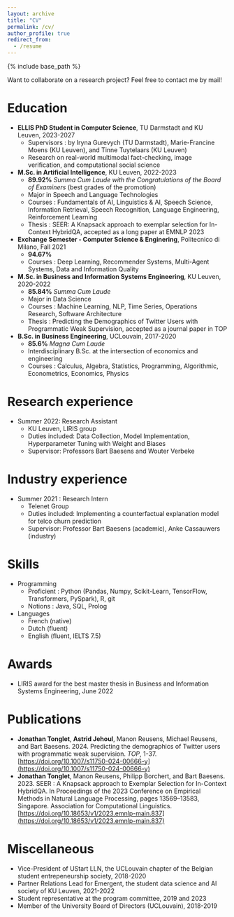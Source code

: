 ```yaml
---
layout: archive
title: "CV"
permalink: /cv/
author_profile: true
redirect_from:
  - /resume
---
```


{% include base_path %}

Want to collaborate on a research project? Feel free to contact me by mail!

Education
======
* **ELLIS PhD Student in Computer Science**, TU Darmstadt and KU Leuven, 2023-2027
  * Supervisors : by Iryna Gurevych (TU Darmstadt), Marie-Francine Moens (KU Leuven), and Tinne Tuytelaars (KU Leuven)
  * Research on real-world multimodal fact-checking, image verification, and computational social science
* **M.Sc. in Artificial Intelligence**, KU Leuven, 2022-2023
  * **89.92%** *Summa Cum Laude with the Congratulations of the Board of Examiners* (best grades of the promotion)
  * Major in Speech and Language Technologies
  * Courses : Fundamentals of AI, Linguistics & AI, Speech Science, Information Retrieval, Speech Recognition, Language Engineering, Reinforcement Learning 
  * Thesis : SEER: A Knapsack approach to exemplar selection for In-Context HybridQA, accepted as a long paper at EMNLP 2023
* **Exchange Semester - Computer Science & Enginering**, Politecnico di Milano, Fall 2021
  * **94.67%**
  * Courses : Deep Learning, Recommender Systems, Multi-Agent Systems, Data and Information Quality
* **M.Sc. in Business and Information Systems Engineering**, KU Leuven, 2020-2022
  * **85.84%** *Summa Cum Laude*
  * Major in Data Science
  * Courses : Machine Learning, NLP, Time Series, Operations Research, Software Architecture
  * Thesis : Predicting the Demographics of Twitter Users with Programmatic Weak Supervision, accepted as a journal paper in TOP
* **B.Sc. in Business Engineering**, UCLouvain, 2017-2020
  *  **85.6%** *Magna Cum Laude* 
  * Interdisciplinary B.Sc. at the intersection of economics and engineering
  * Courses : Calculus, Algebra, Statistics, Programming, Algorithmic, Econometrics, Economics, Physics

Research experience
======
* Summer 2022: Research Assistant
  * KU Leuven, LIRIS group
  * Duties included: Data Collection, Model Implementation, Hyperparameter Tuning with Weight and Biases
  * Supervisor: Professors Bart Baesens and Wouter Verbeke

Industry experience
======
* Summer 2021 : Research Intern
  * Telenet Group
  * Duties included: Implementing a counterfactual explanation model for telco churn prediction
  * Supervisor: Professor Bart Baesens (academic), Anke Cassauwers (industry)

  
Skills
======
* Programming
  * Proficient : Python (Pandas, Numpy, Scikit-Learn, TensorFlow, Transformers, PySpark), R, git
  * Notions : Java, SQL, Prolog
* Languages
  * French (native)
  * Dutch (fluent)
  * English (fluent, IELTS 7.5)

Awards
======
* LIRIS award for the best master thesis in Business and Information Systems Engineering, June 2022

Publications
======

* **Jonathan Tonglet**, **Astrid Jehoul**, Manon Reusens, Michael Reusens, and Bart Baesens. 2024. Predicting the demographics of Twitter users with programmatic weak supervision. _TOP_, 1-37.   
[https://doi.org/10.1007/s11750-024-00666-y](https://doi.org/10.1007/s11750-024-00666-y)
* **Jonathan Tonglet**, Manon Reusens, Philipp Borchert, and Bart Baesens. 2023. SEER : A Knapsack approach to Exemplar Selection for In-Context HybridQA. In Proceedings of the 2023 Conference on Empirical Methods in Natural Language Processing, pages 13569–13583, Singapore. Association for Computational Linguistics.
[https://doi.org/10.18653/v1/2023.emnlp-main.837](https://doi.org/10.18653/v1/2023.emnlp-main.837)
  
Miscellaneous
======
* Vice-President of UStart LLN, the UCLouvain chapter of the Belgian student entrepeneurship society, 2018-2020
* Partner Relations Lead for Emergent, the student data science and AI society of KU Leuven, 2021-2022
* Student representative at the program committee, 2019 and 2023
* Member of the University Board of Directors (UCLouvain), 2018-2019
